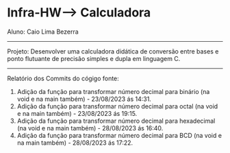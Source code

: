 # Infra-HW--> Calculadora

Aluno: Caio Lima Bezerra 

----------------------------------------------------------

Projeto: 
Desenvolver uma calculadora didática de conversão entre bases e ponto flutuante de precisão simples e dupla em linguagem C.

----------------------------------------------------------

Relatório dos Commits do cógigo fonte: 
1. Adição da função para transformar número decimal para binário (na void e na main também) - 23/08/2023 ás 14:31.
2. Adição da função para transformar número decimal para octal (na void e na main também) - 23/08/2023 ás 19:15.
3. Adição da função para transformar número decimal para hexadecimal (na void e na main também) - 28/08/2023 ás 16:40.
4. Adição da função para transformar número decimal para BCD (na void e na main também) - 28/08/2023 ás 17:22.
